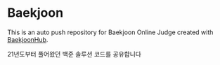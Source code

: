 # Baekjoon
This is an auto push repository for Baekjoon Online Judge created with [BaekjoonHub](https://github.com/BaekjoonHub/BaekjoonHub).

21년도부터 풀어왔던 백준 솔루션 코드를 공유합니다
